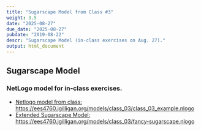 ```yaml
---
title: "Sugarscape Model from Class #3"
weight: 3.5
date: "2025-08-27"
due_date: "2025-08-27"
pubdate: "2019-08-22"
descr: "Sugarscape Model (in-class exercises on Aug. 27)."
output: html_document
---
```

## Sugarscape Model

### NetLogo model for in-class exercises.

* [Netlogo model from class:](/models/class_03/class_03_example.nlogo)
  <https://ees4760.jgilligan.org/models/class_03/class_03_example.nlogo>
* [Extended Sugarscape Model:](/models/class_03/fancy-sugarscape.nlogo)
  <https://ees4760.jgilligan.org/models/class_03/fancy-sugarscape.nlogo>

<!--
* [Partially completed Netlogo model](/models/class_03/class_03_partial.nlogo) 
  (from the end of class Wednesday Aug. 28):
  <https://ees4760.jgilligan.org/models/class_03/class_03_partial.nlogo>
* [Completed Netlogo model](/models/class_03/class_03_final.nlogo) 
  (from the end of class Monday Sept. 2):
  <https://ees4760.jgilligan.org/models/class_03/class_03_final.nlogo>
-->
